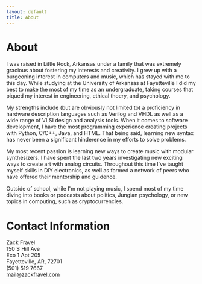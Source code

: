 ```yaml
---
layout: default
title: About
---
```

# About
I was raised in Little Rock, Arkansas under a family that was extremely gracious about fostering my interests and creativity. I grew up with a burgeoning interest in computers and music, which has stayed with me to this day. While studying at the University of Arkansas at Fayetteville I did my best to make the most of my time as an undergraduate, taking courses that piqued my interest in engineering, ethical thoery, and psychology.    

My strengths include (but are obviously not limited to) a proficiency in hardware description languages such as Verilog and VHDL as well as a wide range of VLSI design and analysis tools. When it comes to software development, I have the most programming experience creating projects with Python, C/C++, Java, and HTML. That being said, learning new syntax has never been a significant hinderence in my efforts to solve problems.   

My most recent passion is learning new ways to create music with modular synthesizers. I have spent the last two years investigating new exciting ways to create art with analog circuits. Throughout this time I've taught myself skills in DIY electronics, as well as formed a network of peers who have offered their mentorship and guidence.

Outside of school, while I'm not playing music, I spend most of my time diving into books or podcasts about politics, Jungian psychology, or new topics in computing, such as cryptocurrencies. 

# Contact Information
Zack Fravel   
150 S Hill Ave   
Eco 1 Apt 205   
Fayetteville, AR, 72701   
(501) 519 7667   
mail@zackfravel.com   

